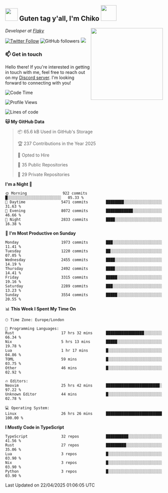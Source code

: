 <h2><img src="https://cdn.discordapp.com/emojis/1100181376730402906.gif?quality=lossless" width="40"> Guten tag y'all, I'm Chiko <img src="https://a.ppy.sh/15907233" width="50"></h2>
<a href="https://cataas.com"><img align='right' src="https://cataas.com/cat" width="230"></a>
<p><em>Developer at <a href="https://github.com/FlakySL">Flaky</a></em></p>

[![Twitter Follow](https://img.shields.io/twitter/follow/chikoxq?label=Follow)](https://twitter.com/intent/follow?screen_name=chikoxq)
![GitHub followers](https://img.shields.io/github/followers/chikof?label=Follow&style=social)
![](https://komarev.com/ghpvc/?username=chikof&color=blue)

### 📫 Get in touch
Hello there! If you're interested in getting in touch with me, feel free to reach out on my [Discord server](https://discord.gg/sejc7TnX6N). I'm looking forward to connecting with you!

<!--START_SECTION:waka-->
![Code Time](http://img.shields.io/badge/Code%20Time-2%2C258%20hrs%2022%20mins-blue)

![Profile Views](http://img.shields.io/badge/Profile%20Views-1-blue)

![Lines of code](https://img.shields.io/badge/From%20Hello%20World%20I%27ve%20Written-9.3%20million%20lines%20of%20code-blue)

**🐱 My GitHub Data** 

> 📦 65.6 kB Used in GitHub's Storage 
 > 
> 🏆 237 Contributions in the Year 2025
 > 
> 💼 Opted to Hire
 > 
> 📜 35 Public Repositories 
 > 
> 🔑 29 Private Repositories 
 > 
**I'm a Night 🦉** 

```text
🌞 Morning                922 commits         █░░░░░░░░░░░░░░░░░░░░░░░░   05.33 % 
🌆 Daytime                5471 commits        ████████░░░░░░░░░░░░░░░░░   31.63 % 
🌃 Evening                8072 commits        ████████████░░░░░░░░░░░░░   46.66 % 
🌙 Night                  2833 commits        ████░░░░░░░░░░░░░░░░░░░░░   16.38 % 
```
📅 **I'm Most Productive on Sunday** 

```text
Monday                   1973 commits        ███░░░░░░░░░░░░░░░░░░░░░░   11.41 % 
Tuesday                  1220 commits        ██░░░░░░░░░░░░░░░░░░░░░░░   07.05 % 
Wednesday                2455 commits        ████░░░░░░░░░░░░░░░░░░░░░   14.19 % 
Thursday                 2492 commits        ████░░░░░░░░░░░░░░░░░░░░░   14.41 % 
Friday                   3315 commits        █████░░░░░░░░░░░░░░░░░░░░   19.16 % 
Saturday                 2289 commits        ███░░░░░░░░░░░░░░░░░░░░░░   13.23 % 
Sunday                   3554 commits        █████░░░░░░░░░░░░░░░░░░░░   20.55 % 
```


📊 **This Week I Spent My Time On** 

```text
🕑︎ Time Zone: Europe/London

💬 Programming Languages: 
Rust                     17 hrs 32 mins      █████████████████░░░░░░░░   66.34 % 
Nix                      5 hrs 13 mins       █████░░░░░░░░░░░░░░░░░░░░   19.78 % 
Lua                      1 hr 17 mins        █░░░░░░░░░░░░░░░░░░░░░░░░   04.86 % 
TOML                     59 mins             █░░░░░░░░░░░░░░░░░░░░░░░░   03.75 % 
Other                    46 mins             █░░░░░░░░░░░░░░░░░░░░░░░░   02.92 % 

🔥 Editors: 
Neovim                   25 hrs 42 mins      ████████████████████████░   97.22 % 
Unknown Editor           44 mins             █░░░░░░░░░░░░░░░░░░░░░░░░   02.78 % 

💻 Operating System: 
Linux                    26 hrs 26 mins      █████████████████████████   100.00 % 
```

**I Mostly Code in TypeScript** 

```text
TypeScript               32 repos            ██████████░░░░░░░░░░░░░░░   41.56 % 
Rust                     27 repos            █████████░░░░░░░░░░░░░░░░   35.06 % 
Lua                      3 repos             █░░░░░░░░░░░░░░░░░░░░░░░░   03.90 % 
Nix                      3 repos             █░░░░░░░░░░░░░░░░░░░░░░░░   03.90 % 
Python                   3 repos             █░░░░░░░░░░░░░░░░░░░░░░░░   03.90 % 
```




 Last Updated on 22/04/2025 01:06:05 UTC
<!--END_SECTION:waka-->


<!--
<p align="center">
     <a href="https://discord.gg/HhybNhchcC"><img src="https://invidget.switchblade.xyz/sejc7TnX6N" align="center" ><a>
</p> 
-->
